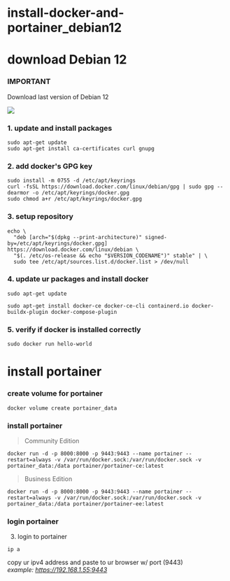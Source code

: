 # install-docker-and-portainer_debian12

<h1>download Debian 12</h1>

### IMPORTANT

Download last version of Debian 12

<img src="https://icon2.cleanpng.com/20181122/rxq/kisspng-docker-application-software-asp-net-core-microserv-docker-logo-software-logo-5bf733d4330549.613671021542927316209.jpg">

### 1. update and install packages

```
sudo apt-get update
sudo apt-get install ca-certificates curl gnupg
```

### 2. add docker's GPG key

```
sudo install -m 0755 -d /etc/apt/keyrings
curl -fsSL https://download.docker.com/linux/debian/gpg | sudo gpg --dearmor -o /etc/apt/keyrings/docker.gpg
sudo chmod a+r /etc/apt/keyrings/docker.gpg
```

### 3. setup repository

```
echo \
  "deb [arch="$(dpkg --print-architecture)" signed-by=/etc/apt/keyrings/docker.gpg] https://download.docker.com/linux/debian \
  "$(. /etc/os-release && echo "$VERSION_CODENAME")" stable" | \
  sudo tee /etc/apt/sources.list.d/docker.list > /dev/null
```

### 4. update ur packages and install docker

```
sudo apt-get update
```

```
sudo apt-get install docker-ce docker-ce-cli containerd.io docker-buildx-plugin docker-compose-plugin
```

### 5. verify if docker is installed correctly

```
sudo docker run hello-world
```

<h1>install portainer</h1>

### create volume for portainer

```
docker volume create portainer_data
```

### install portainer

> Community Edition

```
docker run -d -p 8000:8000 -p 9443:9443 --name portainer --restart=always -v /var/run/docker.sock:/var/run/docker.sock -v portainer_data:/data portainer/portainer-ce:latest
```

> Business Edition

```
docker run -d -p 8000:8000 -p 9443:9443 --name portainer --restart=always -v /var/run/docker.sock:/var/run/docker.sock -v portainer_data:/data portainer/portainer-ee:latest
```

### login portainer

3. login to portainer
 
 ```
 ip a
 ```

 copy ur ipv4 address and paste to ur browser w/ port (9443)<br>
 <i>example: https://192.168.1.55:9443</i>
